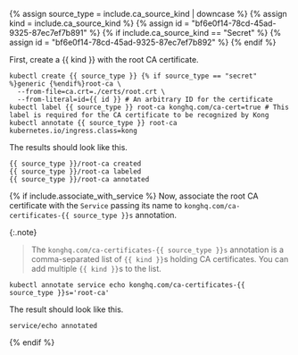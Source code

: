 {% assign source_type = include.ca_source_kind | downcase %}
{% assign kind = include.ca_source_kind %}
{% assign id = "bf6e0f14-78cd-45ad-9325-87ec7ef7b891" %}
{% if include.ca_source_kind == "Secret" %}
{% assign id = "bf6e0f14-78cd-45ad-9325-87ec7ef7b892" %}
{% endif %}

First, create a {{ kind }} with the root CA certificate.

```shell
kubectl create {{ source_type }} {% if source_type == "secret" %}generic {%endif%}root-ca \
  --from-file=ca.crt=./certs/root.crt \
  --from-literal=id={{ id }} # An arbitrary ID for the certificate
kubectl label {{ source_type }} root-ca konghq.com/ca-cert=true # This label is required for the CA certificate to be recognized by Kong
kubectl annotate {{ source_type }} root-ca kubernetes.io/ingress.class=kong
```

The results should look like this.

```text
{{ source_type }}/root-ca created
{{ source_type }}/root-ca labeled
{{ source_type }}/root-ca annotated
```

{% if include.associate_with_service %}
Now, associate the root CA certificate with the `Service` passing its name to `konghq.com/ca-certificates-{{ source_type }}s` annotation.

{:.note}
> The `konghq.com/ca-certificates-{{ source_type }}s` annotation is a comma-separated list of `{{ kind }}`s holding CA certificates.
> You can add multiple `{{ kind }}`s to the list.

```shell
kubectl annotate service echo konghq.com/ca-certificates-{{ source_type }}s='root-ca'
```

The result should look like this.

```text
service/echo annotated
```
{% endif %}

